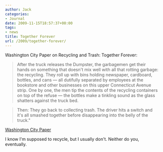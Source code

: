 ```yaml
---
author: Jack
categories:
- Journal
date: 2009-11-15T18:57:37+00:00
tags:
- news
title: Together Forever
url: /2009/together-forever/
---
```


Washington City Paper on Recycling and Trash: Together Forever:

> After the truck releases the Dumpster, the garbagemen get their hands on something that doesn't mix well with all that rotting garbage: the recycling. They roll up with bins holding newspaper, cardboard, bottles, and cans &#8212; all dutifully separated by employees at the bookstore and other businesses on this upper Connecticut Avenue strip. One by one, the men tip the contents of the recycling containers on top of the refuse &#8212; the bottles make a tinkling sound as the glass shatters against the truck bed.

> Then: They go back to collecting trash. The driver hits a switch and it's all smashed together before disappearing into the belly of the truck."

[Washington City Paper][1]

I know I'm supposed to recycle, but I usually don't. Neither do you, eventually.

 [1]: http://www.washingtoncitypaper.com/printerpage.php?id=38060
